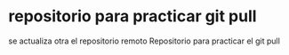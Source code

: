 # repositorio para practicar git pull
se actualiza otra el repositorio remoto
Repositorio para practicar el git pull
